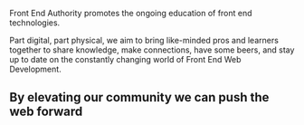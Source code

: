 Front End Authority promotes the ongoing education 
of front end technologies.

Part digital, 
part physical, 
we aim to bring like-minded pros and learners together 
to share knowledge, 
make connections, 
have some beers, 
and stay up to date on 
the constantly changing world of Front End Web Development.

## By elevating our community we can push the web forward

